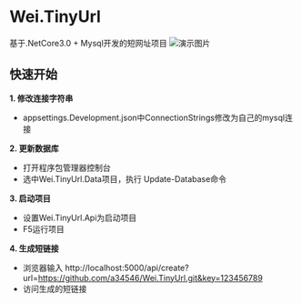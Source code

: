 # Wei.TinyUrl
基于.NetCore3.0 + Mysql开发的短网址项目
![演示图片](https://img2018.cnblogs.com/blog/1126249/201912/1126249-20191231110019700-902770762.gif)

## 快速开始
**1. 修改连接字符串**
- appsettings.Development.json中ConnectionStrings修改为自己的mysql连接
	
**2. 更新数据库**
- 打开程序包管理器控制台
- 选中Wei.TinyUrl.Data项目，执行 Update-Database命令
	
**3. 启动项目**
- 设置Wei.TinyUrl.Api为启动项目
- F5运行项目

**4. 生成短链接**
- 浏览器输入 http://localhost:5000/api/create?url=https://github.com/a34546/Wei.TinyUrl.git&key=123456789 
- 访问生成的短链接
